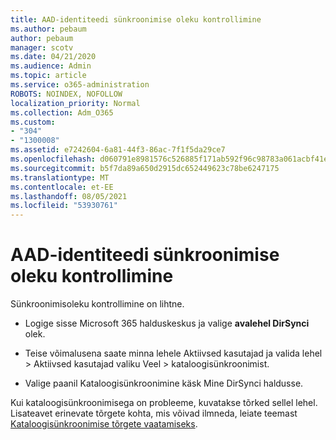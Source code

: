 ```yaml
---
title: AAD-identiteedi sünkroonimise oleku kontrollimine
ms.author: pebaum
author: pebaum
manager: scotv
ms.date: 04/21/2020
ms.audience: Admin
ms.topic: article
ms.service: o365-administration
ROBOTS: NOINDEX, NOFOLLOW
localization_priority: Normal
ms.collection: Adm_O365
ms.custom:
- "304"
- "1300008"
ms.assetid: e7242604-6a81-44f3-86ac-7f1f5da29ce7
ms.openlocfilehash: d060791e8981576c526885f171ab592f96c98783a061acbf41e659b1f896b8cf
ms.sourcegitcommit: b5f7da89a650d2915dc652449623c78be6247175
ms.translationtype: MT
ms.contentlocale: et-EE
ms.lasthandoff: 08/05/2021
ms.locfileid: "53930761"
---
```

# <a name="check-aad-identity-sync-status"></a>AAD-identiteedi sünkroonimise oleku kontrollimine

Sünkroonimisoleku kontrollimine on lihtne.
  
- Logige sisse Microsoft 365 halduskeskus ja valige **avalehel DirSynci** olek.

- Teise võimalusena saate minna lehele Aktiivsed kasutajad ja valida lehel \> Aktiivsed kasutajad valiku Veel \> kataloogisünkroonimist.

- Valige paanil Kataloogisünkroonimine käsk Mine DirSynci haldusse.

Kui kataloogisünkroonimisega on probleeme, kuvatakse tõrked sellel lehel. Lisateavet erinevate tõrgete kohta, mis võivad ilmneda, leiate teemast [Kataloogisünkroonimise tõrgete vaatamiseks](https://docs.microsoft.com//office365/enterprise/identify-directory-synchronization-errors).
  